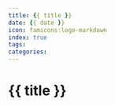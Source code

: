 ```yaml
---
title: {{ title }}
date: {{ date }}
icon: famicons:logo-markdown
index: true
tags:
categories:
---
```




<!-- more -->



# {{ title }}
